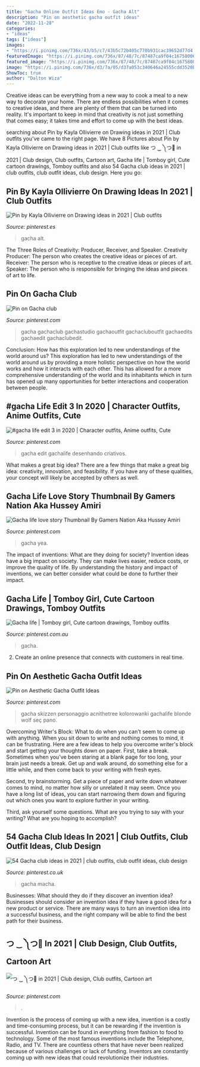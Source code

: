 ```yaml
---
title: "Gacha Online Outfit Ideas Emo - Gacha Alt"
description: "Pin on aesthetic gacha outfit ideas"
date: "2022-11-28"
categories:
- "ideas"
tags: ["ideas"]
images:
- "https://i.pinimg.com/736x/43/b5/c7/43b5c72b405c770b931cac39652d77d4.jpg"
featuredImage: "https://i.pinimg.com/736x/87/48/7c/87487ca9f04c16758006c8a28ab65d26.jpg"
featured_image: "https://i.pinimg.com/736x/87/48/7c/87487ca9f04c16758006c8a28ab65d26.jpg"
image: "https://i.pinimg.com/736x/d3/7a/05/d37a053c340646a24555cdd3520b42fc.jpg"
ShowToc: true
author: "Dalton Wiza"
---
```



Creative ideas can be everything from a new way to cook a meal to a new way to decorate your home. There are endless possibilities when it comes to creative ideas, and there are plenty of them that can be turned into reality. It's important to keep in mind that creativity is not just something that comes easy; it takes time and effort to come up with the best ideas.

	

		
searching about Pin by Kayla Ollivierre on Drawing ideas in 2021 | Club outfits you've came to the right page. We have 8 Pictures about Pin by Kayla Ollivierre on Drawing ideas in 2021 | Club outfits like つ ‿ ༽つ🔪 in 2021 | Club design, Club outfits, Cartoon art, Gacha life | Tomboy girl, Cute cartoon drawings, Tomboy outfits and also 54 Gacha club ideas in 2021 | club outfits, club outfit ideas, club design. Here you go:
		
    
## Pin By Kayla Ollivierre On Drawing Ideas In 2021 | Club Outfits

<img loading=lazy src="https://i.pinimg.com/736x/1c/b1/7d/1cb17d9518a367e3e8519c0247c9feb5.jpg" onerror="this.onerror=null;this.src='https://tse4.mm.bing.net/th?id=OIP.TOEBUil6b16zZe6MPHrnxQHaHR&amp;pid=15.1';" alt="Pin by Kayla Ollivierre on Drawing ideas in 2021 | Club outfits">

_Source: pinterest.es_

>gacha alt. 

	

The Three Roles of Creativity: Producer, Receiver, and Speaker.
Creativity Producer: The person who creates the creative ideas or pieces of art.
Receiver: The person who is receptive to the creative ideas or pieces of art. 
Speaker: The person who is responsible for bringing the ideas and pieces of art to life.

    
## Pin On Gacha Club

<img loading=lazy src="https://i.pinimg.com/736x/20/86/d0/2086d00ee9fb2aef872be5b07a8dc78a.jpg" onerror="this.onerror=null;this.src='https://tse3.mm.bing.net/th?id=OIP.SxrC921CgVSB9u4JHDlaCwHaHc&amp;pid=15.1';" alt="Pin on Gacha club">

_Source: pinterest.com_

>gacha gachaclub gachastudio gachaoutfit gachacluboutfit gachaedits gachaedit gachaclubedit. 

	

Conclusion: How has this exploration led to new understandings of the world around us?
This exploration has led to new understandings of the world around us by providing a more holistic perspective on how the world works and how it interacts with each other. This has allowed for a more comprehensive understanding of the world and its inhabitants which in turn has opened up many opportunities for better interactions and cooperation between people.

    
## #gacha Life Edit 3 In 2020 | Character Outfits, Anime Outfits, Cute

<img loading=lazy src="https://i.pinimg.com/736x/d3/7a/05/d37a053c340646a24555cdd3520b42fc.jpg" onerror="this.onerror=null;this.src='https://tse4.mm.bing.net/th?id=OIP.EY0h9-5KfPZIMbamqnlrpAHaHa&amp;pid=15.1';" alt="#gacha life edit 3 in 2020 | Character outfits, Anime outfits, Cute">

_Source: pinterest.com_

>gacha edit gachalife desenhando criativos. 

	

What makes a great big idea?
There are a few things that make a great big idea: creativity, innovation, and feasibility. If you have any of these qualities, your concept will likely be accepted by others as well.

    
## Gacha Life Love Story Thumbnail By Gamers Nation Aka Hussey Amiri

<img loading=lazy src="https://i.pinimg.com/736x/87/48/7c/87487ca9f04c16758006c8a28ab65d26.jpg" onerror="this.onerror=null;this.src='https://tse4.mm.bing.net/th?id=OIP.IhxBkBy4BXGms-M5z7MZqQHaEK&amp;pid=15.1';" alt="Gacha life love story Thumbnail By Gamers Nation Aka Hussey Amiri">

_Source: pinterest.com_

>gacha yea. 

	

The impact of inventions: What are they doing for society?
Invention ideas have a big impact on society. They can make lives easier, reduce costs, or improve the quality of life. By understanding the history and impact of inventions, we can better consider what could be done to further their impact.

    
## Gacha Life | Tomboy Girl, Cute Cartoon Drawings, Tomboy Outfits

<img loading=lazy src="https://i.pinimg.com/736x/43/b5/c7/43b5c72b405c770b931cac39652d77d4.jpg" onerror="this.onerror=null;this.src='https://tse4.mm.bing.net/th?id=OIP.2UIgFVw93wVhqyDMZQO5WgHaEK&amp;pid=15.1';" alt="Gacha life | Tomboy girl, Cute cartoon drawings, Tomboy outfits">

_Source: pinterest.com.au_

>gacha. 

	

2. Create an online presence that connects with customers in real time.

    
## Pin On Aesthetic Gacha Outfit Ideas

<img loading=lazy src="https://i.pinimg.com/originals/b9/7b/a4/b97ba4710f743cab46021dd82507ca1f.jpg" onerror="this.onerror=null;this.src='https://tse3.mm.bing.net/th?id=OIP.ZqgSwP9DDqeFzG_5KCPWDgHaHa&amp;pid=15.1';" alt="Pin on Aesthetic Gacha Outfit Ideas">

_Source: pinterest.com_

>gacha skizzen personaggio acnithetree kolorowanki gachalife blonde wolf seç pano. 

	

Overcoming Writer's Block: What to do when you can't seem to come up with anything.
When you sit down to write and nothing comes to mind, it can be frustrating. Here are a few ideas to help you overcome writer's block and start getting your thoughts down on paper.
First, take a break. Sometimes when you've been staring at a blank page for too long, your brain just needs a break. Get up and walk around, do something else for a little while, and then come back to your writing with fresh eyes.

Second, try brainstorming. Get a piece of paper and write down whatever comes to mind, no matter how silly or unrelated it may seem. Once you have a long list of ideas, you can start narrowing them down and figuring out which ones you want to explore further in your writing.

Third, ask yourself some questions. What are you trying to say with your writing? What are you hoping to accomplish?

    
## 54 Gacha Club Ideas In 2021 | Club Outfits, Club Outfit Ideas, Club Design

<img loading=lazy src="https://i.pinimg.com/474x/c5/f0/ae/c5f0aefb0f8a57af2ca6123c09b63b50.jpg" onerror="this.onerror=null;this.src='https://tse4.mm.bing.net/th?id=OIP.KnCcN3BR-DnaQlK5K99cFAAAAA&amp;pid=15.1';" alt="54 Gacha club ideas in 2021 | club outfits, club outfit ideas, club design">

_Source: pinterest.co.uk_

>gacha macha. 

	

Businesses: What should they do if they discover an invention idea?
Businesses should consider an invention idea if they have a good idea for a new product or service. There are many ways to turn an invention idea into a successful business, and the right company will be able to find the best path for their business.

    
## つ ‿ ༽つ🔪 In 2021 | Club Design, Club Outfits, Cartoon Art

<img loading=lazy src="https://i.pinimg.com/736x/5a/cc/45/5acc45534e6171633b3fa71b628225c6.jpg" onerror="this.onerror=null;this.src='https://tse3.mm.bing.net/th?id=OIP._0x2g4XoUI-_bLcaEB7_LwHaL_&amp;pid=15.1';" alt="つ ‿ ༽つ🔪 in 2021 | Club design, Club outfits, Cartoon art">

_Source: pinterest.com_

>. 

	

Invention is the process of coming up with a new idea, invention is a costly and time-consuming process, but it can be rewarding if the invention is successful. Invention can be found in everything from fashion to food to technology. Some of the most famous inventions include the Telephone, Radio, and TV. There are countless others that have never been realized because of various challenges or lack of funding. Inventors are constantly coming up with new ideas that could revolutionize their industries.

